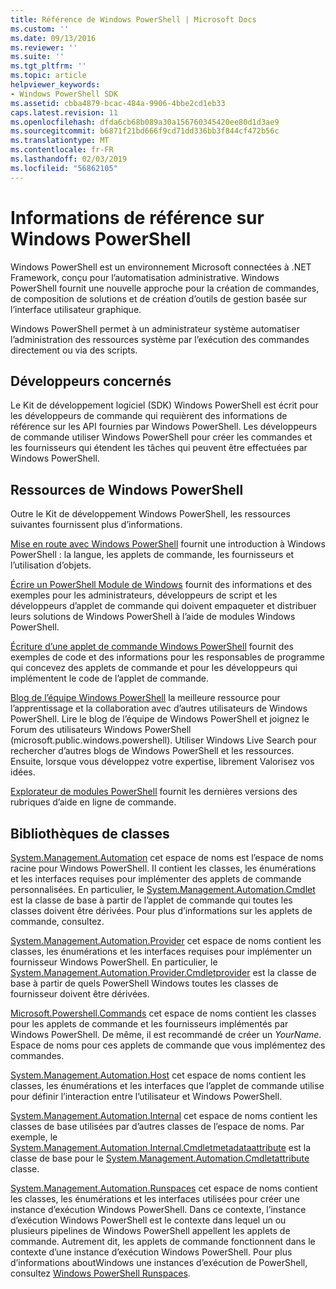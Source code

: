```yaml
---
title: Référence de Windows PowerShell | Microsoft Docs
ms.custom: ''
ms.date: 09/13/2016
ms.reviewer: ''
ms.suite: ''
ms.tgt_pltfrm: ''
ms.topic: article
helpviewer_keywords:
- Windows PowerShell SDK
ms.assetid: cbba4879-bcac-484a-9906-4bbe2cd1eb33
caps.latest.revision: 11
ms.openlocfilehash: dfda6cb68b089a30a156760345420ee80d1d3ae9
ms.sourcegitcommit: b6871f21bd666f9cd71dd336bb3f844cf472b56c
ms.translationtype: MT
ms.contentlocale: fr-FR
ms.lasthandoff: 02/03/2019
ms.locfileid: "56862105"
---
```

# <a name="windows-powershell-reference"></a>Informations de référence sur Windows PowerShell

Windows PowerShell est un environnement Microsoft connectées à .NET Framework, conçu pour l’automatisation administrative. Windows PowerShell fournit une nouvelle approche pour la création de commandes, de composition de solutions et de création d’outils de gestion basée sur l’interface utilisateur graphique.

Windows PowerShell permet à un administrateur système automatiser l’administration des ressources système par l’exécution des commandes directement ou via des scripts.

## <a name="developer-audience"></a>Développeurs concernés

Le Kit de développement logiciel (SDK) Windows PowerShell est écrit pour les développeurs de commande qui requièrent des informations de référence sur les API fournies par Windows PowerShell. Les développeurs de commande utiliser Windows PowerShell pour créer les commandes et les fournisseurs qui étendent les tâches qui peuvent être effectuées par Windows PowerShell.

## <a name="windows-powershell-resources"></a>Ressources de Windows PowerShell

Outre le Kit de développement Windows PowerShell, les ressources suivantes fournissent plus d’informations.

[Mise en route avec Windows PowerShell](/powershell/scripting/getting-started/getting-started-with-windows-powershell) fournit une introduction à Windows PowerShell : la langue, les applets de commande, les fournisseurs et l’utilisation d’objets.

[Écrire un PowerShell Module de Windows](./module/writing-a-windows-powershell-module.md) fournit des informations et des exemples pour les administrateurs, développeurs de script et les développeurs d’applet de commande qui doivent empaqueter et distribuer leurs solutions de Windows PowerShell à l’aide de modules Windows PowerShell.

[Écriture d’une applet de commande Windows PowerShell](./cmdlet/writing-a-windows-powershell-cmdlet.md) fournit des exemples de code et des informations pour les responsables de programme qui concevez des applets de commande et pour les développeurs qui implémentent le code de l’applet de commande.

[Blog de l’équipe Windows PowerShell](https://blogs.msdn.microsoft.com/PowerShell/) la meilleure ressource pour l’apprentissage et la collaboration avec d’autres utilisateurs de Windows PowerShell. Lire le blog de l’équipe de Windows PowerShell et joignez le Forum des utilisateurs Windows PowerShell (microsoft.public.windows.powershell). Utiliser Windows Live Search pour rechercher d’autres blogs de Windows PowerShell et les ressources. Ensuite, lorsque vous développez votre expertise, librement Valorisez vos idées.

[Explorateur de modules PowerShell](/powershell/module/) fournit les dernières versions des rubriques d’aide en ligne de commande.

## <a name="class-libraries"></a>Bibliothèques de classes

[System.Management.Automation](/dotnet/api/System.Management.Automation) cet espace de noms est l’espace de noms racine pour Windows PowerShell. Il contient les classes, les énumérations et les interfaces requises pour implémenter des applets de commande personnalisées. En particulier, le [System.Management.Automation.Cmdlet](/dotnet/api/System.Management.Automation.Cmdlet) est la classe de base à partir de l’applet de commande qui toutes les classes doivent être dérivées. Pour plus d’informations sur les applets de commande, consultez.

[System.Management.Automation.Provider](/dotnet/api/System.Management.Automation.Provider) cet espace de noms contient les classes, les énumérations et les interfaces requises pour implémenter un fournisseur Windows PowerShell. En particulier, le [System.Management.Automation.Provider.Cmdletprovider](/dotnet/api/System.Management.Automation.Provider.CmdletProvider) est la classe de base à partir de quels PowerShell Windows toutes les classes de fournisseur doivent être dérivées.

[Microsoft.Powershell.Commands](/dotnet/api/Microsoft.PowerShell.Commands) cet espace de noms contient les classes pour les applets de commande et les fournisseurs implémentés par Windows PowerShell. De même, il est recommandé de créer un *YourName*. Espace de noms pour ces applets de commande que vous implémentez des commandes.

[System.Management.Automation.Host](/dotnet/api/System.Management.Automation.Host) cet espace de noms contient les classes, les énumérations et les interfaces que l’applet de commande utilise pour définir l’interaction entre l’utilisateur et Windows PowerShell.

[System.Management.Automation.Internal](/dotnet/api/System.Management.Automation.Internal) cet espace de noms contient les classes de base utilisées par d’autres classes de l’espace de noms. Par exemple, le [System.Management.Automation.Internal.Cmdletmetadataattribute](/dotnet/api/System.Management.Automation.Internal.CmdletMetadataAttribute) est la classe de base pour le [System.Management.Automation.Cmdletattribute](/dotnet/api/System.Management.Automation.CmdletAttribute) classe.

[System.Management.Automation.Runspaces](/dotnet/api/System.Management.Automation.Runspaces) cet espace de noms contient les classes, les énumérations et les interfaces utilisées pour créer une instance d’exécution Windows PowerShell. Dans ce contexte, l’instance d’exécution Windows PowerShell est le contexte dans lequel un ou plusieurs pipelines de Windows PowerShell appellent les applets de commande. Autrement dit, les applets de commande fonctionnent dans le contexte d’une instance d’exécution Windows PowerShell. Pour plus d’informations aboutWindows une instances d’exécution de PowerShell, consultez [Windows PowerShell Runspaces](http://msdn.microsoft.com/en-us/a1582cfe-f06d-4aff-adc6-71f49a860ce9).
